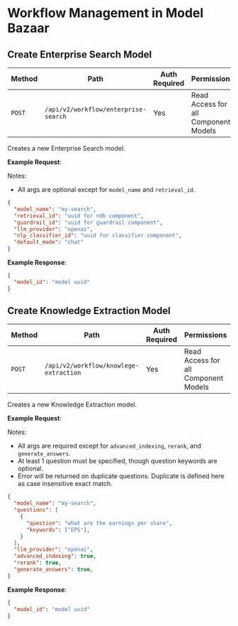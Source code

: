 # Workflow Management in Model Bazaar

## Create Enterprise Search Model 

| Method | Path | Auth Required | Permissions |
| ------ | ---- | ------------- | ----------  |
| `POST` | `/api/v2/workflow/enterprise-search` | Yes | Read Access for all Component Models |

Creates a new Enterprise Search model.

__Example Request__: 

Notes:
* All args are optional except for `model_name` and `retrieval_id`.
```json
{
  "model_name": "my-search",
  "retrieval_id": "uuid for ndb component",
  "guardrail_id": "uuid for guardrail component",
  "llm_provider": "openai",
  "nlp_classifier_id": "uuid for classifier component",
  "default_mode": "chat"
}
```
__Example Response__:
```json
{
  "model_id": "model uuid"
}
```

## Create Knowledge Extraction Model 

| Method | Path | Auth Required | Permissions |
| ------ | ---- | ------------- | ----------  |
| `POST` | `/api/v2/workflow/knowlege-extraction` | Yes | Read Access for all Component Models |

Creates a new Knowledge Extraction model.

__Example Request__: 

Notes:
* All args are required except for `advanced_indexing`, `rerank`, and `generate_answers`.
* At least 1 question must be specified, though question keywords are optional.
* Error will be returned on duplicate questions. Duplicate is defined here as case insensitive exact match. 
```json
{
  "model_name": "my-search",
  "questions": [
    {
      "question": "what are the earnings per share",
      "keywords": ["EPS"],
    }
  ],
  "llm_provider": "openai",
  "advanced_indexing": true,
  "rerank": true,
  "generate_answers": true,
}
```
__Example Response__:
```json
{
  "model_id": "model uuid"
}
```